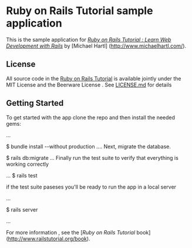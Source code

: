 # Ruby on Rails Tutorial sample application

This is the sample application for [*Ruby on Rails Tutorial : Learn Web Development with Rails*](http://www.railstutorial.org/) by [Michael Hartl] (http://www.michaelhartl.com/).

## License

All source code in the [Ruby on Rails Tutorial](http://railstutorial.org/) is available jointly under the MIT License and the Beerware License . See [LICENSE.md](LICENSE.md) for details

## Getting Started

To get started with the app clone the repo and then install the needed gems:

...

$ bundle install --without production
....
Next, migrate the database.

$ rails db:migrate
...
Finally run the test suite to verify that everything is working correctly

...
$ rails test

if the test suite paseses you'll be ready to run the app in a local server

...

$ rails server

... 

For more information , see the [*Ruby on Rails Tutorial* book] (http://www.railstutorial.org/book).